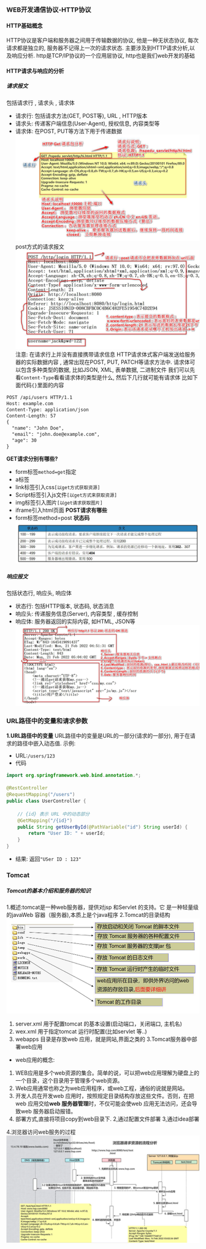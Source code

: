 ### WEB开发通信协议-HTTP协议
#### HTTP基础概念
HTTP协议是客户端和服务器之间用于传输数据的协议, 他是一种无状态协议, 每次请求都是独立的, 服务器不记得上一次的请求状态. 主要涉及到HTTP请求分析,以及响应分析. http是TCP/IP协议的一个应用层协议, http也是我们web开发的基础
#### HTTP请求与响应的分析
##### 请求报文
包括请求行 , 请求头 , 请求体
* 请求行: 包括请求方法(GET, POST等), URL , HTTP版本
* 请求头: 传递客户端信息(User-Agent), 授权信息, 内容类型等
* 请求体: 在POST, PUT等方法下用于传递数据
![](assest/Pasted%20image%2020240925193658.png)
post方式的请求报文
![](assest/Pasted%20image%2020240925194910.png)
注意: 在请求行上并没有直接携带请求信息
HTTP请求体式客户端发送给服务器的实际数据内容 , 通常出现在POST, PUT, PATCH等请求方法中. 请求体可以包含多种类型的数据, 比如JSON, XML, 表单数据, 二进制文件
我们可以先看`Content-Type`看看请求体的类型是什么, 然后下几行就可能有请求体
比如下面代码`{}`里面的内容
```http
POST /api/users HTTP/1.1
Host: example.com
Content-Type: application/json
Content-Length: 57
{
  "name": "John Doe",
  "email": "john.doe@example.com",
  "age": 30
}
```

**GET请求分别有哪些?**
* form标签`method=get`指定
* a标签
* link标签引入css`[以get方式获取资源]`
* Script标签引入js文件`[以get方式来获取资源]`
* img标签引入图片`[以get请求获取图片]`
* iframe引入html页面
**POST请求有哪些**
* form标签method=post
**状态码**
![](assest/Pasted%20image%2020240925201730.png)
##### 响应报文
包括状态行, 响应头, 响应体
* 状态行: 包括HTTP版本, 状态码, 状态消息
* 响应头: 传递服务信息(Server), 内容类型 , 缓存控制
* 响应体: 服务器返回的实际内容, 如HTML, JSON等
![](assest/Pasted%20image%2020240925202205.png)
### URL路径中的变量和请求参数
**1.URL路径中的变量**
URL路径中的变量是URL的一部分(请求的一部分), 用于在请求的路径中嵌入动态值.
示例: 
* URL:`/users/123`
* 代码
```java
import org.springframework.web.bind.annotation.*;

@RestController
@RequestMapping("/users")
public class UserController {

    // {id} 表示 URL 中的动态部分
    @GetMapping("/{id}")
    public String getUserById(@PathVariable("id") String userId) {
        return "User ID: " + userId;
    }
}
```
* 结果: 返回`"USer ID : 123"`
### Tomcat
##### Tomcat的基本介绍和服务器的知识
1.概述:tomcat是一种web服务器，提供对jsp 和Servlet 的支持。它
是一种轻量级的javaWeb 容器（服务器),本质上是个java程序
2.Tomcat的目录结构
![](assest/Pasted%20image%2020240722185133.png)
1. server.xml 用于配置tomcat 的基本设置(启动端口，关闭端口, 主机名)
2. wex.xml 用于指定tomcat 运行时配置(比如servlet 等..)
3. webapps 目录是存放web 应用，就是网站,界面之类的
3.Tomcat服务器中部署web应用
* web应用的概念:
1. WEB应用是多个web资源的集合。简单的说，可以把web应用理解为硬盘上的一个目录，这个目录用于管理多个web资源。
2. Web应用通常也称之为web应用程序，或web工程，通俗的说就是网站。
3. 开发人员在开发web 应用时，按照规定目录结构存放这些文件。否则，在把web 应用交给**web 服务器管理**时，不仅可能会使web 应用无法访问，还会导致web 服务器启动报错。
4. 部署方式,直接将项目copy到web目录下. 2,通过配置文件部署 3,通过idea部署

4.浏览器访问web服务的过程
![](assest/Pasted%20image%2020240722190706.png)
